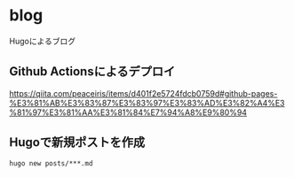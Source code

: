 # blog

Hugoによるブログ

## Github Actionsによるデプロイ

https://qiita.com/peaceiris/items/d401f2e5724fdcb0759d#github-pages-%E3%81%AB%E3%83%87%E3%83%97%E3%83%AD%E3%82%A4%E3%81%97%E3%81%AA%E3%81%84%E7%94%A8%E9%80%94

## Hugoで新規ポストを作成

`hugo new posts/***.md`
